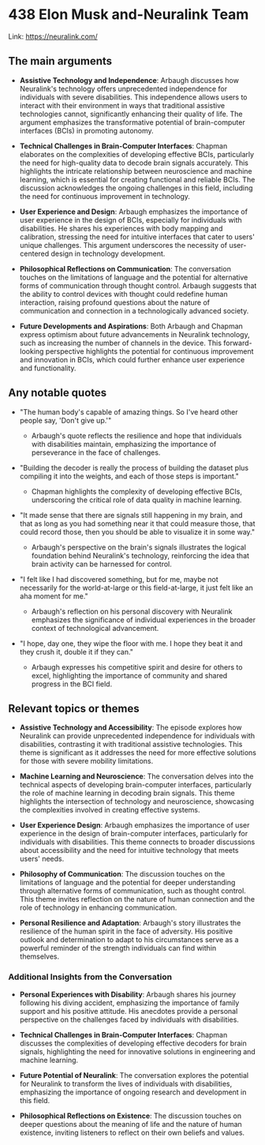 # 438 Elon Musk and-Neuralink Team


Link: https://neuralink.com/



## The main arguments

- **Assistive Technology and Independence**: Arbaugh discusses how Neuralink's technology offers unprecedented independence for individuals with severe disabilities. This independence allows users to interact with their environment in ways that traditional assistive technologies cannot, significantly enhancing their quality of life. The argument emphasizes the transformative potential of brain-computer interfaces (BCIs) in promoting autonomy.

- **Technical Challenges in Brain-Computer Interfaces**: Chapman elaborates on the complexities of developing effective BCIs, particularly the need for high-quality data to decode brain signals accurately. This highlights the intricate relationship between neuroscience and machine learning, which is essential for creating functional and reliable BCIs. The discussion acknowledges the ongoing challenges in this field, including the need for continuous improvement in technology.

- **User Experience and Design**: Arbaugh emphasizes the importance of user experience in the design of BCIs, especially for individuals with disabilities. He shares his experiences with body mapping and calibration, stressing the need for intuitive interfaces that cater to users' unique challenges. This argument underscores the necessity of user-centered design in technology development.

- **Philosophical Reflections on Communication**: The conversation touches on the limitations of language and the potential for alternative forms of communication through thought control. Arbaugh suggests that the ability to control devices with thought could redefine human interaction, raising profound questions about the nature of communication and connection in a technologically advanced society.

- **Future Developments and Aspirations**: Both Arbaugh and Chapman express optimism about future advancements in Neuralink technology, such as increasing the number of channels in the device. This forward-looking perspective highlights the potential for continuous improvement and innovation in BCIs, which could further enhance user experience and functionality.

## Any notable quotes

- "The human body's capable of amazing things. So I've heard other people say, 'Don't give up.'"
  - Arbaugh's quote reflects the resilience and hope that individuals with disabilities maintain, emphasizing the importance of perseverance in the face of challenges.

- "Building the decoder is really the process of building the dataset plus compiling it into the weights, and each of those steps is important."
  - Chapman highlights the complexity of developing effective BCIs, underscoring the critical role of data quality in machine learning.

- "It made sense that there are signals still happening in my brain, and that as long as you had something near it that could measure those, that could record those, then you should be able to visualize it in some way."
  - Arbaugh's perspective on the brain's signals illustrates the logical foundation behind Neuralink's technology, reinforcing the idea that brain activity can be harnessed for control.

- "I felt like I had discovered something, but for me, maybe not necessarily for the world-at-large or this field-at-large, it just felt like an aha moment for me."
  - Arbaugh's reflection on his personal discovery with Neuralink emphasizes the significance of individual experiences in the broader context of technological advancement.

- "I hope, day one, they wipe the floor with me. I hope they beat it and they crush it, double it if they can."
  - Arbaugh expresses his competitive spirit and desire for others to excel, highlighting the importance of community and shared progress in the BCI field.

## Relevant topics or themes

- **Assistive Technology and Accessibility**: The episode explores how Neuralink can provide unprecedented independence for individuals with disabilities, contrasting it with traditional assistive technologies. This theme is significant as it addresses the need for more effective solutions for those with severe mobility limitations.

- **Machine Learning and Neuroscience**: The conversation delves into the technical aspects of developing brain-computer interfaces, particularly the role of machine learning in decoding brain signals. This theme highlights the intersection of technology and neuroscience, showcasing the complexities involved in creating effective systems.

- **User Experience Design**: Arbaugh emphasizes the importance of user experience in the design of brain-computer interfaces, particularly for individuals with disabilities. This theme connects to broader discussions about accessibility and the need for intuitive technology that meets users' needs.

- **Philosophy of Communication**: The discussion touches on the limitations of language and the potential for deeper understanding through alternative forms of communication, such as thought control. This theme invites reflection on the nature of human connection and the role of technology in enhancing communication.

- **Personal Resilience and Adaptation**: Arbaugh's story illustrates the resilience of the human spirit in the face of adversity. His positive outlook and determination to adapt to his circumstances serve as a powerful reminder of the strength individuals can find within themselves.

### Additional Insights from the Conversation

- **Personal Experiences with Disability**: Arbaugh shares his journey following his diving accident, emphasizing the importance of family support and his positive attitude. His anecdotes provide a personal perspective on the challenges faced by individuals with disabilities.

- **Technical Challenges in Brain-Computer Interfaces**: Chapman discusses the complexities of developing effective decoders for brain signals, highlighting the need for innovative solutions in engineering and machine learning.

- **Future Potential of Neuralink**: The conversation explores the potential for Neuralink to transform the lives of individuals with disabilities, emphasizing the importance of ongoing research and development in this field.

- **Philosophical Reflections on Existence**: The discussion touches on deeper questions about the meaning of life and the nature of human existence, inviting listeners to reflect on their own beliefs and values.

